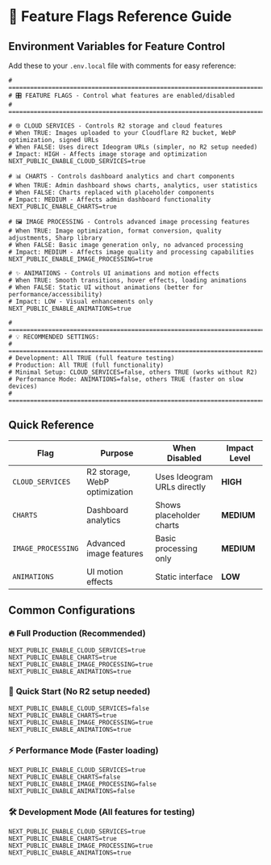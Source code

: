 # 🚀 Feature Flags Reference Guide

## Environment Variables for Feature Control

Add these to your `.env.local` file with comments for easy reference:

```env
# ============================================================================
# 🎛️ FEATURE FLAGS - Control what features are enabled/disabled
# ============================================================================

# 🌐 CLOUD SERVICES - Controls R2 storage and cloud features
# When TRUE: Images uploaded to your Cloudflare R2 bucket, WebP optimization, signed URLs
# When FALSE: Uses direct Ideogram URLs (simpler, no R2 setup needed)
# Impact: HIGH - Affects image storage and optimization
NEXT_PUBLIC_ENABLE_CLOUD_SERVICES=true

# 📊 CHARTS - Controls dashboard analytics and chart components  
# When TRUE: Admin dashboard shows charts, analytics, user statistics
# When FALSE: Charts replaced with placeholder components
# Impact: MEDIUM - Affects admin dashboard functionality
NEXT_PUBLIC_ENABLE_CHARTS=true

# 🖼️ IMAGE PROCESSING - Controls advanced image processing features
# When TRUE: Image optimization, format conversion, quality adjustments, Sharp library
# When FALSE: Basic image generation only, no advanced processing
# Impact: MEDIUM - Affects image quality and processing capabilities
NEXT_PUBLIC_ENABLE_IMAGE_PROCESSING=true

# ✨ ANIMATIONS - Controls UI animations and motion effects
# When TRUE: Smooth transitions, hover effects, loading animations
# When FALSE: Static UI without animations (better for performance/accessibility)
# Impact: LOW - Visual enhancements only
NEXT_PUBLIC_ENABLE_ANIMATIONS=true

# ============================================================================
# 💡 RECOMMENDED SETTINGS:
# ============================================================================
# Development: All TRUE (full feature testing)
# Production: All TRUE (full functionality)  
# Minimal Setup: CLOUD_SERVICES=false, others TRUE (works without R2)
# Performance Mode: ANIMATIONS=false, others TRUE (faster on slow devices)
# ============================================================================
```

## Quick Reference

| Flag | Purpose | When Disabled | Impact Level |
|------|---------|---------------|--------------|
| `CLOUD_SERVICES` | R2 storage, WebP optimization | Uses Ideogram URLs directly | **HIGH** |
| `CHARTS` | Dashboard analytics | Shows placeholder charts | **MEDIUM** |
| `IMAGE_PROCESSING` | Advanced image features | Basic processing only | **MEDIUM** |
| `ANIMATIONS` | UI motion effects | Static interface | **LOW** |

## Common Configurations

### 🔥 **Full Production** (Recommended)
```env
NEXT_PUBLIC_ENABLE_CLOUD_SERVICES=true
NEXT_PUBLIC_ENABLE_CHARTS=true  
NEXT_PUBLIC_ENABLE_IMAGE_PROCESSING=true
NEXT_PUBLIC_ENABLE_ANIMATIONS=true
```

### 🚀 **Quick Start** (No R2 setup needed)
```env
NEXT_PUBLIC_ENABLE_CLOUD_SERVICES=false
NEXT_PUBLIC_ENABLE_CHARTS=true
NEXT_PUBLIC_ENABLE_IMAGE_PROCESSING=true
NEXT_PUBLIC_ENABLE_ANIMATIONS=true
```

### ⚡ **Performance Mode** (Faster loading)
```env
NEXT_PUBLIC_ENABLE_CLOUD_SERVICES=true
NEXT_PUBLIC_ENABLE_CHARTS=false
NEXT_PUBLIC_ENABLE_IMAGE_PROCESSING=false
NEXT_PUBLIC_ENABLE_ANIMATIONS=false
```

### 🛠️ **Development Mode** (All features for testing)
```env
NEXT_PUBLIC_ENABLE_CLOUD_SERVICES=true
NEXT_PUBLIC_ENABLE_CHARTS=true
NEXT_PUBLIC_ENABLE_IMAGE_PROCESSING=true
NEXT_PUBLIC_ENABLE_ANIMATIONS=true
```